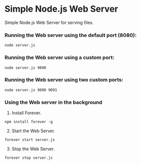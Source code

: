 # Simple Node.js Web Server

Simple Node.js Web Server for serving files.

### Running the Web server using the default port (8080):

```
node server.js
```

### Running the Web server using a custom port:

```
node server.js 9090
```

### Running the Web server using two custom ports:

```
node server.js 9090 9091
```

### Using the Web server in the background

1) Install Forever.
   
```
npm install forever -g
```

2) Start the Web Server.

```
forever start server.js
```

3) Stop the Web Server.

```
forever stop server.js
```
